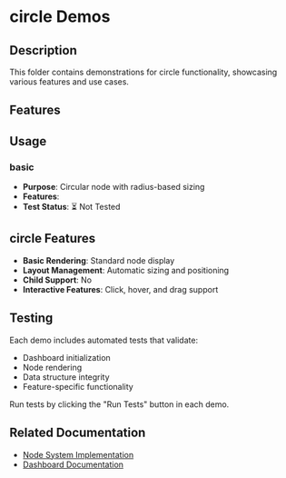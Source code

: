 # circle Demos

## Description

This folder contains demonstrations for circle functionality, showcasing various features and use cases.

## Features



## Usage

### basic
- **Purpose**: Circular node with radius-based sizing
- **Features**: 
- **Test Status**: ⏳ Not Tested

## circle Features

- **Basic Rendering**: Standard node display
- **Layout Management**: Automatic sizing and positioning
- **Child Support**: No
- **Interactive Features**: Click, hover, and drag support

## Testing

Each demo includes automated tests that validate:
- Dashboard initialization
- Node rendering
- Data structure integrity
- Feature-specific functionality

Run tests by clicking the "Run Tests" button in each demo.

## Related Documentation

- [Node System Implementation](../7_dashboard/implementation-nodes.md)
- [Dashboard Documentation](../7_dashboard/readme.md)